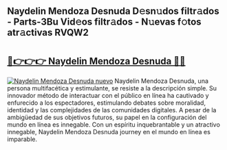 ## Naydelin Mendoza Desnuda D𝚎sn𝚞dos filtr𝚊dos - Parts-3Bu Vid𝚎os filtr𝚊dos - N𝚞evas f𝚘tos atr𝚊ctivas RVQW2

# <h2><a href="http://mbdry4.tromn.icu/?c=Naydelin+Mendoza+Desnuda">🔗👉👉👉 Naydelin Mendoza Desnuda 🔗🔗</a></h2>

[![Naydelin Mendoza Desnuda nuevo](https://i.imgur.com/pEAQMta.gif)](http://mbdry4.tromn.icu/?c=Naydelin+Mendoza+Desnuda)
Naydelin Mendoza Desnuda, una persona multifacética y estimulante, se resiste a la descripción simple. Su innovador método de interactuar con el público en línea ha cautivado y enfurecido a los espectadores, estimulando debates sobre moralidad, identidad y las complejidades de las comunidades digitales. A pesar de la ambigüedad de sus objetivos futuros, su papel en la configuración del mundo en línea es innegable. Con un espíritu inquebrantable y un atractivo innegable, Naydelin Mendoza Desnuda journey en el mundo en línea es imparable.
